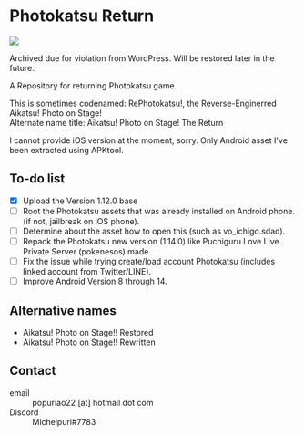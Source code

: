 # Photokatsu Return
![](https://repository-images.githubusercontent.com/514186071/c84309ce-ee93-4dd7-b92a-a70c6ef6b336)

Archived due for violation from WordPress. Will be restored later in the future.

A Repository for returning Photokatsu game.

This is sometimes codenamed: RePhotokatsu!, the Reverse-Enginerred Aikatsu! Photo on Stage!<br/>
Alternate name title: Aikatsu! Photo on Stage! The Return

I cannot provide iOS version at the moment, sorry. Only Android asset I've been extracted using APKtool.

## To-do list
- [x] Upload the Version 1.12.0 base
- [ ] Root the Photokatsu assets that was already installed on Android phone. (if not, jailbreak on iOS phone).
- [ ] Determine about the asset how to open this (such as vo_ichigo.sdad).
- [ ] Repack the Photokatsu new version (1.14.0) like Puchiguru Love Live Private Server (pokenesos) made.
- [ ] Fix the issue while trying create/load account Photokatsu (includes linked account from Twitter/LINE).
- [ ] Improve Android Version 8 through 14.

## Alternative names
* Aikatsu! Photo on Stage!! Restored
* Aikatsu! Photo on Stage!! Rewritten

## Contact

<dl>
   <dt>
   email
   </dt>
   <dd>
   popuriao22 [at] hotmail dot com
   </dd>
   <dt>
   Discord
   </dt>
   <dd>
   Michelpuri#7783
   </dd>
</dl>
